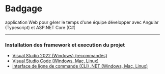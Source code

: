 Badgage
=============
application Web pour gérer le temps d'une équipe développer avec Angular (Typescript) et ASP.NET Core (C#)  

---
### Installation des framework et execution du projet

- [Visual Studio 2022 (Windows) (recommandés)](https://github.com/huhulacolle/Badgage/tree/doc/installation/Docs/VS2022.md)
- [Visual Studio Code (Windows, Mac, Linux)](https://github.com/huhulacolle/actu-world/blob/master/docs/Doc_Utilisateur.pdf)
- [interface de ligne de commande (CLI) .NET (Windows, Mac, Linux)](https://github.com/huhulacolle/actu-world/blob/master/docs/Doc_Utilisateur.pdf)

